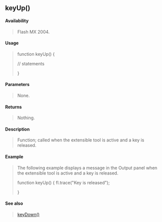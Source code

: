 ## keyUp()

#### Availability

> Flash MX 2004.

#### Usage

> function keyUp() {
>
> // statements
>
> }

#### Parameters

> None.

#### Returns

> Nothing.

#### Description

> Function; called when the extensible tool is active and a key is released.

#### Example

> The following example displays a message in the Output panel when the extensible tool is active and a key is released.
>
> function keyUp() { fl.trace("Key is released");
>
> }

#### See also

> [keyDown()](#_bookmark21)
